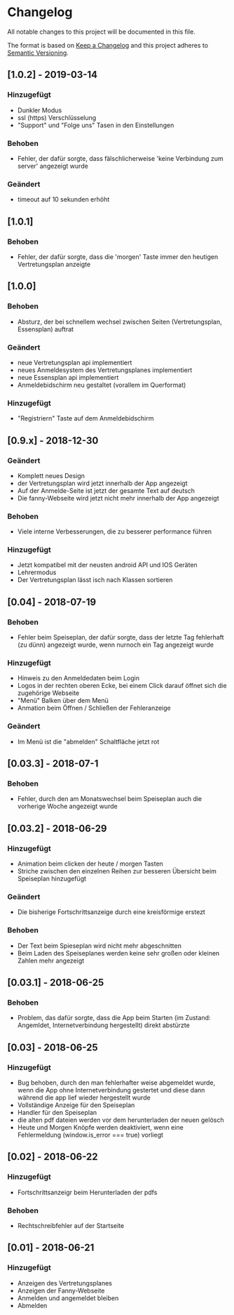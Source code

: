 # Changelog
All notable changes to this project will be documented in this file.

The format is based on [Keep a Changelog](http://keepachangelog.com/en/1.0.0/)
and this project adheres to [Semantic Versioning](http://semver.org/spec/v2.0.0.html).

##  [1.0.2] - 2019-03-14
### Hinzugefügt
- Dunkler Modus
- ssl (https) Verschlüsselung
- "Support" und "Folge uns" Tasen in den Einstellungen

### Behoben
- Fehler, der dafür sorgte, dass fälschlicherweise 'keine Verbindung zum server' angezeigt wurde

### Geändert
- timeout auf 10 sekunden erhöht

## [1.0.1]
### Behoben
- Fehler, der dafür sorgte, dass die 'morgen' Taste immer den heutigen Vertretungsplan anzeigte

## [1.0.0]
### Behoben
- Absturz, der bei schnellem wechsel zwischen Seiten (Vertretungsplan, Essensplan) auftrat

### Geändert
- neue Vertretungsplan api implementiert
- neues Anmeldesystem des Vertretungsplanes implementiert
- neue Essensplan api implementiert
- Anmeldebidschirm neu gestaltet (vorallem im Querformat)

### Hinzugefügt
- "Registriern" Taste auf dem Anmeldebidschirm

## [0.9.x] - 2018-12-30
### Geändert
- Komplett neues Design
- der Vertretungsplan wird jetzt innerhalb der App angezeigt
- Auf der Anmelde-Seite ist jetzt der gesamte Text auf deutsch
- Die fanny-Webseite wird jetzt nicht mehr innerhalb der App angezeigt

### Behoben
- Viele interne Verbesserungen, die zu besserer performance führen

### Hinzugefügt
- Jetzt kompatibel mit der neusten android API und IOS Geräten
- Lehrermodus
- Der Vertretungsplan lässt isch nach Klassen sortieren

## [0.04] - 2018-07-19
### Behoben
- Fehler beim Speiseplan, der dafür sorgte, dass der letzte Tag fehlerhaft (zu dünn) angezeigt wurde, wenn nurnoch ein Tag angezeigt wurde

### Hinzugefügt
- Hinweis zu den Anmeldedaten beim Login
- Logos in der rechten oberen Ecke, bei einem Click darauf öffnet sich die zugehörige Webseite
- "Menü" Balken über dem Menü
- Anmation beim Öffnen / Schließen der Fehleranzeige

### Geändert
- Im Menü ist die "abmelden" Schaltfläche jetzt rot

## [0.03.3] - 2018-07-1
### Behoben
- Fehler, durch den am Monatswechsel beim Speiseplan auch die vorherige Woche angezeigt wurde


## [0.03.2] - 2018-06-29
### Hinzugefügt
- Animation beim clicken der heute / morgen Tasten
- Striche zwischen den einzelnen Reihen zur besseren Übersicht beim Speiseplan hinzugefügt

### Geändert
- Die bisherige Fortschrittsanzeige durch eine kreisförmige erstezt

### Behoben
- Der Text beim Spieseplan wird nicht mehr abgeschnitten
- Beim Laden des Speiseplanes werden keine sehr großen oder kleinen Zahlen mehr angezeigt


## [0.03.1] - 2018-06-25
### Behoben
- Problem, das dafür sorgte, dass die App beim Starten (im Zustand: Angemldet, Internetverbindung hergestellt)
direkt abstürzte

## [0.03] - 2018-06-25
### Hinzugefügt
- Bug behoben, durch den man fehlerhafter weise abgemeldet wurde, wenn die App
ohne Internetverbindung gestertet und diese dann während die app lief wieder hergestellt wurde
- Vollständige Anzeige für den Speiseplan
- Handler für den Speiseplan
- die alten pdf dateien werden vor dem herunterladen der neuen gelösch
- Heute und Morgen Knöpfe werden deaktiviert, wenn eine Fehlermeldung (window.is_error === true) vorliegt

## [0.02] - 2018-06-22
### Hinzugefügt
- Fortschrittsanzeigr beim Herunterladen der pdfs

### Behoben
- Rechtschreibfehler auf der Startseite

## [0.01] - 2018-06-21
### Hinzugefügt
- Anzeigen des Vertretungsplanes
- Anzeigen der Fanny-Webseite
- Anmelden und angemeldet bleiben
- Abmelden
